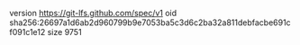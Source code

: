 version https://git-lfs.github.com/spec/v1
oid sha256:26697a1d6ab2d960799b9e7053ba5c3d6c2ba32a811debfacbe691cf091c1e12
size 9751
